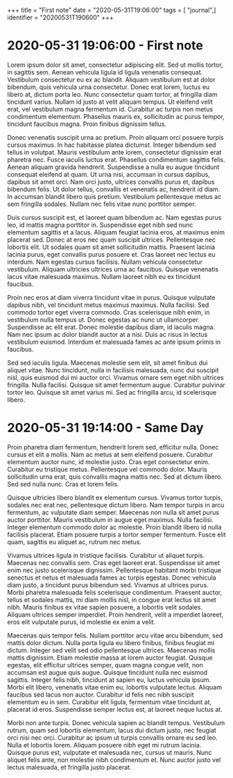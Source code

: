 +++
title = "First note"
date = "2020-05-31T19:06:00"
tags = [ "journal",]
identifier = "20200531T190600"
+++
# 2020-05-31 19:06:00 - First note
Lorem ipsum dolor sit amet, consectetur adipiscing elit. Sed ut mollis tortor, in sagittis sem. Aenean vehicula ligula id ligula venenatis consequat. Vestibulum consectetur eu ex ac blandit. Aliquam vestibulum est at dolor bibendum, quis vehicula urna consectetur. Donec erat lorem, luctus eu libero at, dictum porta leo. Nunc consectetur quam tortor, at fringilla diam tincidunt varius. Nullam id justo at velit aliquam tempus. Ut eleifend velit erat, vel vestibulum magna fermentum id. Curabitur ac turpis non metus condimentum elementum. Phasellus mauris ex, sollicitudin ac purus tempor, tincidunt faucibus magna. Proin finibus dignissim tellus.

Donec venenatis suscipit urna ac pretium. Proin aliquam orci posuere turpis cursus maximus. In hac habitasse platea dictumst. Integer bibendum sed tellus in volutpat. Mauris vestibulum ante lorem, consectetur dignissim erat pharetra nec. Fusce iaculis luctus erat. Phasellus condimentum sagittis felis. Aenean aliquam gravida hendrerit. Suspendisse a nulla eu augue tincidunt consequat eleifend at quam. Ut urna nisi, accumsan in cursus dapibus, dapibus sit amet orci. Nam orci justo, ultrices convallis purus et, dapibus bibendum felis. Ut dolor tellus, convallis et venenatis ac, hendrerit id diam. In accumsan blandit libero quis pretium. Vestibulum pellentesque metus ac sem fringilla sodales. Nullam nec felis vitae nunc porttitor semper.

Duis cursus suscipit est, et laoreet quam bibendum ac. Nam egestas purus leo, id mattis magna porttitor in. Suspendisse eget nibh sed nunc elementum sagittis et a lacus. Aliquam feugiat lacinia eros, at maximus enim placerat sed. Donec at eros nec quam suscipit ultrices. Pellentesque nec lobortis elit. Ut sodales quam sit amet sollicitudin mattis. Praesent lacinia lacinia purus, eget convallis purus posuere et. Cras laoreet nec lectus eu interdum. Nam egestas cursus facilisis. Nullam vehicula consectetur vestibulum. Aliquam ultricies ultrices urna ac faucibus. Quisque venenatis lacus vitae malesuada maximus. Nullam laoreet nibh eu ex tincidunt faucibus.

Proin nec eros at diam viverra tincidunt vitae in purus. Quisque vulputate dapibus nibh, vel tincidunt metus maximus maximus. Nulla facilisi. Sed commodo tortor eget viverra commodo. Cras scelerisque nibh enim, in vestibulum nulla tempus ut. Donec egestas ac nunc ut ullamcorper. Suspendisse ac elit erat. Donec molestie dapibus diam, id iaculis magna. Nam nec ipsum ac dolor blandit auctor at a nisi. Duis ac risus in lectus vestibulum euismod. Interdum et malesuada fames ac ante ipsum primis in faucibus.

Sed sed iaculis ligula. Maecenas molestie sem elit, sit amet finibus dui aliquet vitae. Nunc tincidunt, nulla in facilisis malesuada, nunc dui suscipit nisl, quis euismod dui mi auctor orci. Vivamus ornare sem eget nibh ultrices fringilla. Nulla facilisi. Quisque sit amet fermentum augue. Curabitur pulvinar tortor leo. Quisque sit amet varius mi. Sed ac fringilla arcu, id scelerisque libero.

# 2020-05-31 19:14:00 - Same Day
Proin pharetra diam fermentum, hendrerit lorem sed, efficitur nulla. Donec cursus et elit a mollis. Nam ac metus at sem eleifend posuere. Curabitur elementum auctor nunc, id molestie justo. Cras eget consectetur enim. Curabitur eu tristique metus. Pellentesque vel commodo dolor. Mauris sollicitudin urna erat, quis convallis magna mattis nec. Sed at dictum libero. Sed sed nulla nunc. Cras et lorem felis.

Quisque ultricies libero blandit ex elementum cursus. Vivamus tortor turpis, sodales nec erat nec, pellentesque dictum libero. Nam tempor turpis in arcu fermentum, ac vulputate diam semper. Maecenas non nulla sit amet purus auctor porttitor. Mauris vestibulum in augue eget maximus. Nulla facilisi. Integer elementum commodo dolor ac molestie. Proin blandit libero id nulla facilisis placerat. Etiam posuere turpis a tortor semper fermentum. Fusce elit quam, sagittis eu aliquet ac, rutrum nec metus.

Vivamus ultrices ligula in tristique facilisis. Curabitur ut aliquet turpis. Maecenas nec convallis sem. Cras eget laoreet erat. Suspendisse sit amet enim nec justo scelerisque dignissim. Pellentesque habitant morbi tristique senectus et netus et malesuada fames ac turpis egestas. Donec vehicula diam justo, a tincidunt purus bibendum sed. Vivamus at ultrices purus. Morbi pharetra malesuada felis scelerisque condimentum. Praesent auctor, tellus et sodales mattis, mi diam mollis nisl, in congue erat lectus sit amet nibh. Mauris finibus ex vitae sapien posuere, a lobortis velit sodales. Aliquam ultrices semper imperdiet. Proin hendrerit, velit a imperdiet laoreet, eros elit vulputate purus, id molestie ex enim a velit.

Maecenas quis tempor felis. Nullam porttitor arcu vitae arcu bibendum, sed mattis dolor dictum. Nulla porta ligula eu libero finibus, finibus feugiat mi dictum. Integer sed velit sed odio pellentesque ultrices. Maecenas mollis mattis dignissim. Etiam molestie massa at lorem auctor feugiat. Quisque egestas, elit efficitur ultrices semper, quam magna congue velit, non accumsan est augue quis augue. Quisque tincidunt nulla nec euismod sagittis. Integer felis nibh, tincidunt at sapien eu, luctus vehicula ipsum. Morbi elit libero, venenatis vitae enim eu, lobortis vulputate lectus. Aliquam faucibus sed lacus non auctor. Curabitur id felis nec nibh suscipit elementum eu in sem. Curabitur elit ligula, fermentum vitae tincidunt at, placerat id eros. Suspendisse semper lectus est, at laoreet neque luctus at.

Morbi non ante turpis. Donec vehicula sapien ac blandit tempus. Vestibulum rutrum, quam sed lobortis elementum, lacus dui dictum justo, nec feugiat orci nisi nec orci. Curabitur ac ipsum ut turpis convallis ornare eu sed leo. Nulla et lobortis lorem. Aliquam posuere nibh eget mi rutrum lacinia. Quisque purus est, vulputate et malesuada nec, cursus ut mauris. Nunc aliquet felis ante, non molestie nibh condimentum et. Nunc auctor justo vel lectus malesuada, et fringilla justo placerat.

